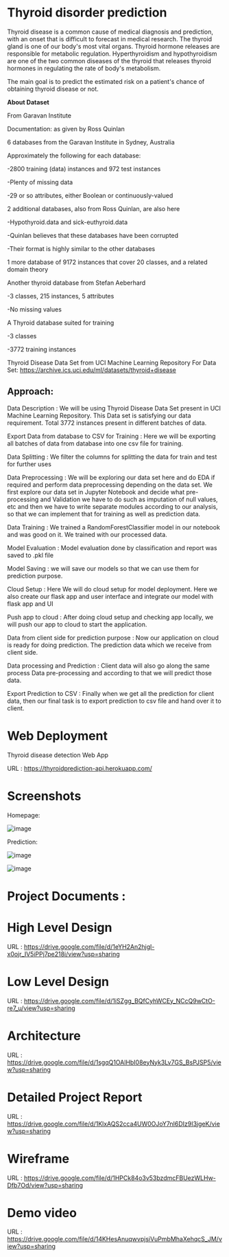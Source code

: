 Thyroid disorder prediction
==============================
Thyroid disease is a common cause of medical diagnosis and prediction, with an onset that is difficult to forecast in medical research. The thyroid gland is one of our body's most vital organs. Thyroid hormone releases are responsible for metabolic regulation. Hyperthyroidism and hypothyroidism are one of the two common diseases of the thyroid that releases thyroid hormones in regulating the rate of body's metabolism. 

The main goal is to predict the estimated risk on a patient's chance of obtaining thyroid disease or not.

**About Dataset**

From Garavan Institute

Documentation: as given by Ross Quinlan

6 databases from the Garavan Institute in Sydney, Australia

Approximately the following for each database:

 -2800 training (data) instances and 972 test instances

 -Plenty of missing data

 -29 or so attributes, either Boolean or continuously-valued

2 additional databases, also from Ross Quinlan, are also here

 -Hypothyroid.data and sick-euthyroid.data

 -Quinlan believes that these databases have been corrupted
 
 -Their format is highly similar to the other databases

1 more database of 9172 instances that cover 20 classes, and a related domain theory

Another thyroid database from Stefan Aeberhard

 -3 classes, 215 instances, 5 attributes

 -No missing values

A Thyroid database suited for training

 -3 classes

 -3772 training instances 

Thyroid Disease Data Set from UCI Machine Learning Repository For Data Set: https://archive.ics.uci.edu/ml/datasets/thyroid+disease

 Approach:
-------------------------

Data Description : We will be using Thyroid Disease Data Set present in UCI Machine Learning Repository. This Data set is satisfying our data requirement. Total 3772 instances present in different batches of data.

Export Data from database to CSV for Training : Here we will be exporting all batches of data from database into one csv file for training.

Data Splitting  : We filter the columns for splitting the data for train and test for further uses

Data Preprocessing  : We will be exploring our data set here and do EDA if required and perform data preprocessing depending on the data set. We first explore our data set in Jupyter Notebook and decide what pre-processing and Validation we have to do such as imputation of null values, etc and then we have to write separate modules according to our analysis, so that we can implement that for training as well as prediction data.

Data Training : We trained a RandomForestClassifier model in our notebook and  was good on it. We 
trained with our processed data.

Model Evaluation : Model evaluation done by classification and report was saved to .pkl file

Model Saving : we will save our models  so that we can use them for prediction purpose.

Cloud Setup : Here We will do cloud setup for model deployment. Here we also create our
flask app and user interface and integrate our model with flask app and UI

Push app to cloud : After doing cloud setup and checking app locally, we will push our app to cloud to start the application.

Data from client side for prediction purpose : Now our application on cloud is ready for doing prediction. The prediction data which we receive from client side.

Data processing and Prediction  : Client data will also go along the same process Data pre-processing and 
according to that we will predict those data.

Export Prediction to CSV : Finally when we get all the prediction for client data, then our final task is to export prediction to csv file and hand over it to client.

**Web Deployment**
=================================================
Thyroid disease detection Web App 

URL : https://thyroidprediction-api.herokuapp.com/

Screenshots
=================================================
Homepage:

![image](https://user-images.githubusercontent.com/92853376/150495436-6c9e8a59-e706-42bc-80db-6a24245362ab.png)

Prediction:

![image](https://user-images.githubusercontent.com/92853376/150495676-4f418f37-6ae4-4963-a03a-1ca152102860.png)


![image](https://user-images.githubusercontent.com/92853376/150495735-15d88025-1950-4cf3-97b0-8e9a432ba219.png)

**Project Documents** :
=================================================
**High Level Design**
=================================================
URL : https://drive.google.com/file/d/1eYH2An2hjgl-x0ojr_IV5iPPj7pe218i/view?usp=sharing

**Low Level Design**
=================================================
URL : https://drive.google.com/file/d/1iSZgg_BQfCyhWCEy_NCcQ9wCtO-re7_u/view?usp=sharing

**Architecture**
=================================================
URL : https://drive.google.com/file/d/1sgqQ1OAlHbI08eyNyk3Lv7GS_BsPJSP5/view?usp=sharing

**Detailed Project Report**
==================================================
URL : https://drive.google.com/file/d/1KlxAQS2cca4UW0OJoY7nI6DIz9I3jgeK/view?usp=sharing

**Wireframe**
===================================================
URL : https://drive.google.com/file/d/1HPCk84o3v53bzdmcFBUezWLHw-Dfb7Od/view?usp=sharing

**Demo video**
===================================================
URL : https://drive.google.com/file/d/14KHesAnuqwvpjsiVuPmbMhaXehqcS_JM/view?usp=sharing
























